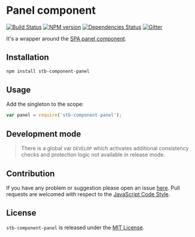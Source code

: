 Panel component
===============

[![Build Status](https://img.shields.io/travis/stbsdk/component-panel.svg?style=flat-square)](https://travis-ci.org/stbsdk/component-panel)
[![NPM version](https://img.shields.io/npm/v/stb-component-panel.svg?style=flat-square)](https://www.npmjs.com/package/stb-component-panel)
[![Dependencies Status](https://img.shields.io/david/stbsdk/component-panel.svg?style=flat-square)](https://david-dm.org/stbsdk/component-panel)
[![Gitter](https://img.shields.io/badge/gitter-join%20chat-blue.svg?style=flat-square)](https://gitter.im/DarkPark/stbsdk)


It's a wrapper around the [SPA panel component](https://github.com/spasdk/component-panel).


## Installation ##

```bash
npm install stb-component-panel
```


## Usage ##

Add the singleton to the scope:

```js
var panel = require('stb-component-panel');
```


## Development mode ##

> There is a global var `DEVELOP` which activates additional consistency checks and protection logic not available in release mode.


## Contribution ##

If you have any problem or suggestion please open an issue [here](https://github.com/stbsdk/component-panel/issues).
Pull requests are welcomed with respect to the [JavaScript Code Style](https://github.com/DarkPark/jscs).


## License ##

`stb-component-panel` is released under the [MIT License](license.md).
